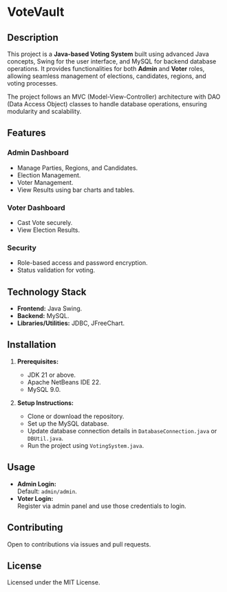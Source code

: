 # VoteVault

## Description  
This project is a **Java-based Voting System** built using advanced Java concepts, Swing for the user interface, and MySQL for backend database operations. It provides functionalities for both **Admin** and **Voter** roles, allowing seamless management of elections, candidates, regions, and voting processes.  

The project follows an MVC (Model-View-Controller) architecture with DAO (Data Access Object) classes to handle database operations, ensuring modularity and scalability.  

## Features  
### Admin Dashboard  
- Manage Parties, Regions, and Candidates.  
- Election Management.  
- Voter Management.  
- View Results using bar charts and tables.  

### Voter Dashboard  
- Cast Vote securely.  
- View Election Results.  

### Security  
- Role-based access and password encryption.  
- Status validation for voting.  

## Technology Stack  
- **Frontend:** Java Swing.  
- **Backend:** MySQL.  
- **Libraries/Utilities:** JDBC, JFreeChart.  

## Installation  
1. **Prerequisites:**  
   - JDK 21 or above.  
   - Apache NetBeans IDE 22.  
   - MySQL 9.0.  

2. **Setup Instructions:**  
   - Clone or download the repository.  
   - Set up the MySQL database.  
   - Update database connection details in `DatabaseConnection.java` or `DBUtil.java`.  
   - Run the project using `VotingSystem.java`.  

## Usage  
- **Admin Login:**  
  Default: `admin/admin`.  
- **Voter Login:**  
  Register via admin panel and use those credentials to login.  

## Contributing  
Open to contributions via issues and pull requests.  

## License  
Licensed under the MIT License.  
